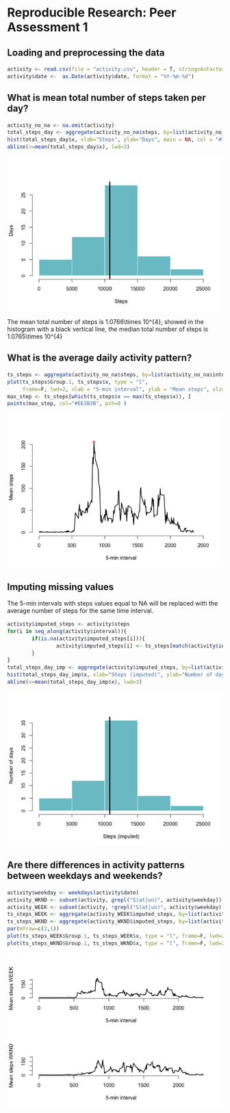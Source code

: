 # Reproducible Research: Peer Assessment 1


## Loading and preprocessing the data

```r
activity <- read.csv(file = "activity.csv", header = T, stringsAsFactors = F)
activity$date <-  as.Date(activity$date, format = "%Y-%m-%d")
```
## What is mean total number of steps taken per day?

```r
activity_no_na <- na.omit(activity)
total_steps_day <- aggregate(activity_no_na$steps, by=list(activity_no_na$date), FUN=sum)
hist(total_steps_day$x, xlab="Steps", ylab="Days", main = NA, col = "#7AC5CD", border = "white")
abline(v=mean(total_steps_day$x), lwd=3)
```

![](PA1_template_files/figure-html/unnamed-chunk-2-1.png)<!-- -->

The mean total number of steps is 1.0766\times 10^{4}, showed in the histogram with a black vertical line, the median total number of steps is 1.0765\times 10^{4}

## What is the average daily activity pattern?

```r
ts_steps <- aggregate(activity_no_na$steps, by=list(activity_no_na$interval), FUN=mean)
plot(ts_steps$Group.1, ts_steps$x, type = "l", 
     frame=F, lwd=2, xlab = "5-min interval", ylab = "Mean steps", xlim=c(0,2500))
max_step <- ts_steps[which(ts_steps$x == max(ts_steps$x)), ]
points(max_step, col="#EE3B3B", pch=8 )
```

![](PA1_template_files/figure-html/unnamed-chunk-3-1.png)<!-- -->

## Imputing missing values
The 5-min intervals with steps values equal to NA will be replaced with the average number of steps for the same time interval.


```r
activity$imputed_steps <- activity$steps
for(i in seq_along(activity$interval)){
        if(is.na(activity$imputed_steps[i])){
                activity$imputed_steps[i] <- ts_steps[match(activity$interval[i], ts_steps$Group.1),2]
        }
}
total_steps_day_imp <- aggregate(activity$imputed_steps, by=list(activity$date), FUN=sum)
hist(total_steps_day_imp$x, xlab="Steps (imputed)", ylab="Number of days", main = NA, col = "#7AC5CD",  border = "white")
abline(v=mean(total_steps_day_imp$x), lwd=3)
```

![](PA1_template_files/figure-html/unnamed-chunk-4-1.png)<!-- -->


## Are there differences in activity patterns between weekdays and weekends?


```r
activity$weekday <- weekdays(activity$date)
activity_WKND <- subset(activity, grepl("S(at|un)", activity$weekday))
activity_WEEK <- subset(activity, !grepl("S(at|un)", activity$weekday))
ts_steps_WEEK <- aggregate(activity_WEEK$imputed_steps, by=list(activity_WEEK$interval), FUN=mean)
ts_steps_WKND <- aggregate(activity_WKND$imputed_steps, by=list(activity_WKND$interval), FUN=mean)
par(mfrow=c(2,1))
plot(ts_steps_WEEK$Group.1, ts_steps_WEEK$x, type = "l", frame=F, lwd=2, xlab = "5-min interval", ylab = "Mean steps WEEK", ylim = c(0,210))
plot(ts_steps_WKND$Group.1, ts_steps_WKND$x, type = "l", frame=F, lwd=2, xlab = "5-min interval", ylab = "Mean steps WKND", ylim = c(0,210))
```

![](PA1_template_files/figure-html/unnamed-chunk-5-1.png)<!-- -->


